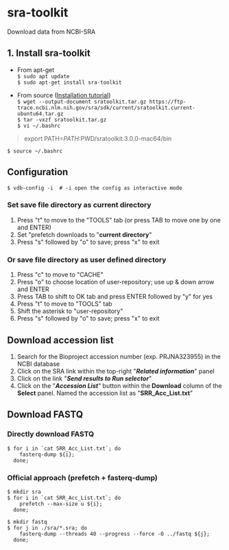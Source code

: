 # sra-toolkit
Download data from NCBI-SRA

## 1. Install sra-toolkit

- From apt-get  
`$ sudo apt update`  
`$ sudo apt-get install sra-toolkit`  

- From source ([Installation tutorial](https://github.com/ncbi/sra-tools/wiki/02.-Installing-SRA-Toolkit#the-sra-toolkit-provides-64-bit-binary-installations-for-the-ubuntu-and-centos-linux-distributions-for-mac-os-x-and-for-windows))  
`$ wget --output-document sratoolkit.tar.gz https://ftp-trace.ncbi.nlm.nih.gov/sra/sdk/current/sratoolkit.current-ubuntu64.tar.gz`  
`$ tar -vxzf sratoolkit.tar.gz`  
`$ vi ~/.bashrc`
> export PATH=$PATH:$PWD/sratoolkit.3.0.0-mac64/bin

`$ source ~/.bashrc`  

## Configuration
`$ vdb-config -i  # -i open the config as interactive mode`  
### Set save file directory as current directory
1. Press "t" to move to the "TOOLS" tab (or press TAB to move one by one and ENTER)
2. Set "prefetch downloads to "**current directory**"
3. Press "s" followed by "o" to save; press "x" to exit
### Or save file directory as user defined directory
1. Press "c" to move to "CACHE"
2. Press "o" to choose location of user-repository; use up & down arrow and ENTER
3. Press TAB to shift to OK tab and press ENTER followed by "y" for yes
4. Press "t" to move to "TOOLS" tab
5. Shift the asterisk to "user-repository"
6. Press "s" followed by "o" to save; press "x" to exit

## Download accession list
1. Search for the Bioproject accession number (exp. PRJNA323955) in the NCBI database
2. Click on the SRA link within the top-right "**_Related information_**" panel
3. Click on the link "**_Send results to Run selector_**"
4. Click on the "**_Accession List_**" button within the **Download** column of the **Select** panel. Named the accession list as "**SRR_Acc_List.txt**"

## Download FASTQ
### Directly download FASTQ
    $ for i in `cat SRR_Acc_List.txt`; do
        fasterq-dump ${i};
      done;
### Official approach (prefetch + fasterq-dump)
    $ mkdir sra
    $ for i in `cat SRR_Acc_List.txt`; do
        prefetch --max-size u ${i};
      done;
    
    $ mkdir fastq
    $ for j in ./sra/*.sra; do
        fasterq-dump --threads 40 --progress --force -O ../fastq ${j};
      done;



